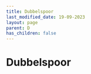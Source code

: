 ```yaml
---
title: Dubbelspoor
last_modified_date: 19-09-2023
layout: page
parent: D
has_children: false
---
```


Dubbelspoor
===========

